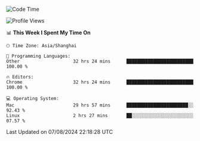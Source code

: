 <!--START_SECTION:waka-->
![Code Time](http://img.shields.io/badge/Code%20Time-2%2C594%20hrs%2028%20mins-blue)

![Profile Views](http://img.shields.io/badge/Profile%20Views-1-blue)

📊 **This Week I Spent My Time On** 

```text
🕑︎ Time Zone: Asia/Shanghai

💬 Programming Languages: 
Other                    32 hrs 24 mins      █████████████████████████   100.00 % 

🔥 Editors: 
Chrome                   32 hrs 24 mins      █████████████████████████   100.00 % 

💻 Operating System: 
Mac                      29 hrs 57 mins      ███████████████████████░░   92.43 % 
Linux                    2 hrs 27 mins       ██░░░░░░░░░░░░░░░░░░░░░░░   07.57 % 
```


 Last Updated on 07/08/2024 22:18:28 UTC
<!--END_SECTION:waka-->